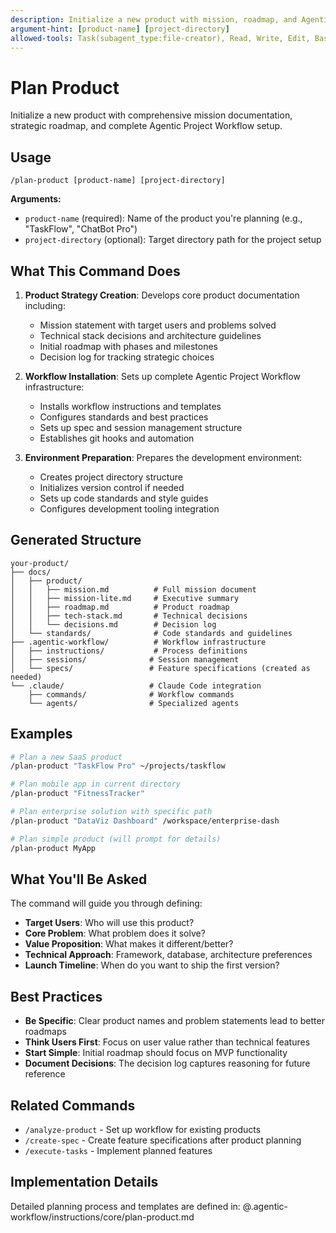 ```yaml
---
description: Initialize a new product with mission, roadmap, and Agentic Project Workflow setup
argument-hint: [product-name] [project-directory]
allowed-tools: Task(subagent_type:file-creator), Read, Write, Edit, Bash, Grep, Glob
---
```


# Plan Product

Initialize a new product with comprehensive mission documentation, strategic roadmap, and complete Agentic Project Workflow setup.

## Usage

```
/plan-product [product-name] [project-directory]
```

**Arguments:**
- `product-name` (required): Name of the product you're planning (e.g., "TaskFlow", "ChatBot Pro")
- `project-directory` (optional): Target directory path for the project setup

## What This Command Does

1. **Product Strategy Creation**: Develops core product documentation including:
   - Mission statement with target users and problems solved
   - Technical stack decisions and architecture guidelines  
   - Initial roadmap with phases and milestones
   - Decision log for tracking strategic choices

2. **Workflow Installation**: Sets up complete Agentic Project Workflow infrastructure:
   - Installs workflow instructions and templates
   - Configures standards and best practices
   - Sets up spec and session management structure
   - Establishes git hooks and automation

3. **Environment Preparation**: Prepares the development environment:
   - Creates project directory structure
   - Initializes version control if needed
   - Sets up code standards and style guides
   - Configures development tooling integration

## Generated Structure

```
your-product/
├── docs/
│   ├── product/
│   │   ├── mission.md          # Full mission document
│   │   ├── mission-lite.md     # Executive summary
│   │   ├── roadmap.md          # Product roadmap
│   │   ├── tech-stack.md       # Technical decisions
│   │   └── decisions.md        # Decision log
│   └── standards/              # Code standards and guidelines
├── .agentic-workflow/          # Workflow infrastructure
│   ├── instructions/           # Process definitions
│   ├── sessions/              # Session management
│   └── specs/                 # Feature specifications (created as needed)
└── .claude/                   # Claude Code integration
    ├── commands/              # Workflow commands
    └── agents/                # Specialized agents
```

## Examples

```bash
# Plan a new SaaS product
/plan-product "TaskFlow Pro" ~/projects/taskflow

# Plan mobile app in current directory
/plan-product "FitnessTracker"

# Plan enterprise solution with specific path
/plan-product "DataViz Dashboard" /workspace/enterprise-dash

# Plan simple product (will prompt for details)
/plan-product MyApp
```

## What You'll Be Asked

The command will guide you through defining:
- **Target Users**: Who will use this product?
- **Core Problem**: What problem does it solve?
- **Value Proposition**: What makes it different/better?
- **Technical Approach**: Framework, database, architecture preferences
- **Launch Timeline**: When do you want to ship the first version?

## Best Practices

- **Be Specific**: Clear product names and problem statements lead to better roadmaps
- **Think Users First**: Focus on user value rather than technical features
- **Start Simple**: Initial roadmap should focus on MVP functionality
- **Document Decisions**: The decision log captures reasoning for future reference

## Related Commands

- `/analyze-product` - Set up workflow for existing products
- `/create-spec` - Create feature specifications after product planning
- `/execute-tasks` - Implement planned features

## Implementation Details

Detailed planning process and templates are defined in:
@.agentic-workflow/instructions/core/plan-product.md
